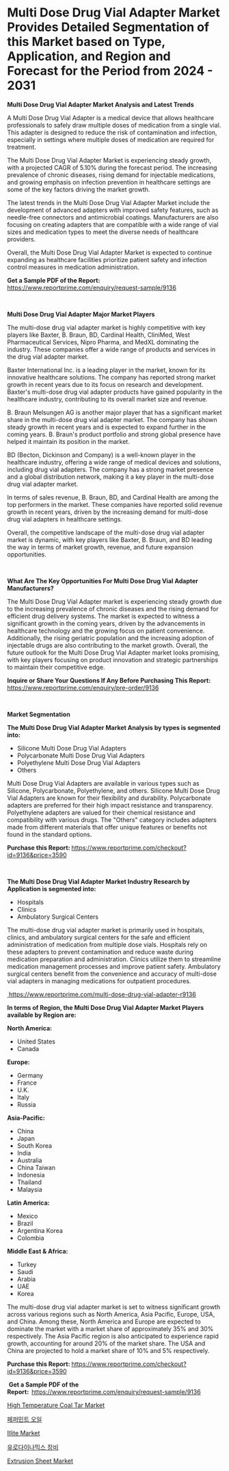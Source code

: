 <p><h1>Multi Dose Drug Vial Adapter Market Provides Detailed Segmentation of this Market based on Type, Application, and Region and Forecast for the Period from 2024 - 2031</h1></p><p><strong>Multi Dose Drug Vial Adapter Market Analysis and Latest Trends</strong></p>
<p><p>A Multi Dose Drug Vial Adapter is a medical device that allows healthcare professionals to safely draw multiple doses of medication from a single vial. This adapter is designed to reduce the risk of contamination and infection, especially in settings where multiple doses of medication are required for treatment.</p><p>The Multi Dose Drug Vial Adapter Market is experiencing steady growth, with a projected CAGR of 5.10% during the forecast period. The increasing prevalence of chronic diseases, rising demand for injectable medications, and growing emphasis on infection prevention in healthcare settings are some of the key factors driving the market growth.</p><p>The latest trends in the Multi Dose Drug Vial Adapter Market include the development of advanced adapters with improved safety features, such as needle-free connectors and antimicrobial coatings. Manufacturers are also focusing on creating adapters that are compatible with a wide range of vial sizes and medication types to meet the diverse needs of healthcare providers.</p><p>Overall, the Multi Dose Drug Vial Adapter Market is expected to continue expanding as healthcare facilities prioritize patient safety and infection control measures in medication administration.</p></p>
<p><strong>Get a Sample PDF of the Report:&nbsp;</strong> <a href="https://www.reportprime.com/enquiry/request-sample/9136">https://www.reportprime.com/enquiry/request-sample/9136</a></p>
<p>&nbsp;</p>
<p><strong>Multi Dose Drug Vial Adapter Major Market Players</strong></p>
<p><p>The multi-dose drug vial adapter market is highly competitive with key players like Baxter, B. Braun, BD, Cardinal Health, CliniMed, West Pharmaceutical Services, Nipro Pharma, and MedXL dominating the industry. These companies offer a wide range of products and services in the drug vial adapter market.</p><p>Baxter International Inc. is a leading player in the market, known for its innovative healthcare solutions. The company has reported strong market growth in recent years due to its focus on research and development. Baxter's multi-dose drug vial adapter products have gained popularity in the healthcare industry, contributing to its overall market size and revenue.</p><p>B. Braun Melsungen AG is another major player that has a significant market share in the multi-dose drug vial adapter market. The company has shown steady growth in recent years and is expected to expand further in the coming years. B. Braun's product portfolio and strong global presence have helped it maintain its position in the market.</p><p>BD (Becton, Dickinson and Company) is a well-known player in the healthcare industry, offering a wide range of medical devices and solutions, including drug vial adapters. The company has a strong market presence and a global distribution network, making it a key player in the multi-dose drug vial adapter market.</p><p>In terms of sales revenue, B. Braun, BD, and Cardinal Health are among the top performers in the market. These companies have reported solid revenue growth in recent years, driven by the increasing demand for multi-dose drug vial adapters in healthcare settings.</p><p>Overall, the competitive landscape of the multi-dose drug vial adapter market is dynamic, with key players like Baxter, B. Braun, and BD leading the way in terms of market growth, revenue, and future expansion opportunities.</p></p>
<p>&nbsp;</p>
<p><strong>What Are The Key Opportunities For Multi Dose Drug Vial Adapter Manufacturers?</strong></p>
<p><p>The Multi Dose Drug Vial Adapter market is experiencing steady growth due to the increasing prevalence of chronic diseases and the rising demand for efficient drug delivery systems. The market is expected to witness a significant growth in the coming years, driven by the advancements in healthcare technology and the growing focus on patient convenience. Additionally, the rising geriatric population and the increasing adoption of injectable drugs are also contributing to the market growth. Overall, the future outlook for the Multi Dose Drug Vial Adapter market looks promising, with key players focusing on product innovation and strategic partnerships to maintain their competitive edge.</p></p>
<p><strong>Inquire or Share Your Questions If Any Before Purchasing This Report:</strong> <a href="https://www.reportprime.com/enquiry/pre-order/9136">https://www.reportprime.com/enquiry/pre-order/9136</a></p>
<p>&nbsp;</p>
<p><strong>Market Segmentation</strong></p>
<p><strong>The Multi Dose Drug Vial Adapter Market Analysis by types is segmented into:</strong></p>
<p><ul><li>Silicone Multi Dose Drug Vial Adapters</li><li>Polycarbonate Multi Dose Drug Vial Adapters</li><li>Polyethylene Multi Dose Drug Vial Adapters</li><li>Others</li></ul></p>
<p><p>Multi Dose Drug Vial Adapters are available in various types such as Silicone, Polycarbonate, Polyethylene, and others. Silicone Multi Dose Drug Vial Adapters are known for their flexibility and durability. Polycarbonate adapters are preferred for their high impact resistance and transparency. Polyethylene adapters are valued for their chemical resistance and compatibility with various drugs. The "Others" category includes adapters made from different materials that offer unique features or benefits not found in the standard options.</p></p>
<p><strong>Purchase this Report:&nbsp;</strong><a href="https://www.reportprime.com/checkout?id=9136&price=3590">https://www.reportprime.com/checkout?id=9136&price=3590</a></p>
<p>&nbsp;</p>
<p><strong>The Multi Dose Drug Vial Adapter Market Industry Research by Application is segmented into:</strong></p>
<p><ul><li>Hospitals</li><li>Clinics</li><li>Ambulatory Surgical Centers</li></ul></p>
<p><p>The multi-dose drug vial adapter market is primarily used in hospitals, clinics, and ambulatory surgical centers for the safe and efficient administration of medication from multiple dose vials. Hospitals rely on these adapters to prevent contamination and reduce waste during medication preparation and administration. Clinics utilize them to streamline medication management processes and improve patient safety. Ambulatory surgical centers benefit from the convenience and accuracy of multi-dose vial adapters in managing medications for outpatient procedures.</p></p>
<p><a href="https://www.reportprime.com/multi-dose-drug-vial-adapter-r9136">&nbsp;https://www.reportprime.com/multi-dose-drug-vial-adapter-r9136</a></p>
<p><strong>In terms of Region, the Multi Dose Drug Vial Adapter Market Players available by Region are:</strong></p>
<p>
    <p> <strong> North America: </strong>
        <ul>
            <li>United States</li>
            <li>Canada</li>
        </ul>
        </p> 
    <p> <strong> Europe: </strong>
        <ul>
            <li>Germany</li>
            <li>France</li>
            <li>U.K.</li>
            <li>Italy</li>
            <li>Russia</li>
        </ul>
        </p> 
    <p> <strong> Asia-Pacific: </strong>
        <ul>
            <li>China</li>
            <li>Japan</li>
            <li>South Korea</li>
            <li>India</li>
            <li>Australia</li>
            <li>China Taiwan</li>
            <li>Indonesia</li>
            <li>Thailand</li>
            <li>Malaysia</li>
        </ul>
        </p> 
    <p> <strong> Latin America: </strong>
        <ul>
            <li>Mexico</li>
            <li>Brazil</li>
            <li>Argentina Korea</li>
            <li>Colombia</li>
        </ul>
        </p> 
    <p> <strong> Middle East & Africa: </strong>
        <ul>
            <li>Turkey</li>
            <li>Saudi</li>
            <li>Arabia</li>
            <li>UAE</li>
            <li>Korea</li>
        </ul>
    </p>
    </p>
<p><p>The multi-dose drug vial adapter market is set to witness significant growth across various regions such as North America, Asia Pacific, Europe, USA, and China. Among these, North America and Europe are expected to dominate the market with a market share of approximately 35% and 30% respectively. The Asia Pacific region is also anticipated to experience rapid growth, accounting for around 20% of the market share. The USA and China are projected to hold a market share of 10% and 5% respectively.</p></p>
<p><strong>Purchase this Report: </strong><a href="https://www.reportprime.com/checkout?id=9136&price=3590">https://www.reportprime.com/checkout?id=9136&price=3590</a></p>
<p>&nbsp;<strong>Get a Sample PDF of the Report:&nbsp;&nbsp;</strong><a href="https://www.reportprime.com/enquiry/request-sample/9136">https://www.reportprime.com/enquiry/request-sample/9136</a></p>
<p><strong></strong></p>
<p><p><a href="https://issuu.com/reportprime-2/docs/high-temperature-coal-tar-market-size-2030.pptx">High Temperature Coal Tar Market</a></p><p><a href="https://github.com/Hubertstyenger6685/Market-Research-Report-List-1/blob/main/643053221273.md">페퍼민트 오일</a></p><p><a href="https://www.linkedin.com/pulse/global-illite-market-types-applications-major-players-regional-xuvue?trackingId=Hg9Ar9OMmlqxyCxavUkmaw%3D%3D">Illite Market</a></p><p><a href="https://github.com/hxzi07639916/Market-Research-Report-List-1/blob/main/222620521272.md">유로다이나믹스 장비</a></p><p><a href="https://issuu.com/reportprime-2/docs/extrusion-sheet-market-size-2030.pptx">Extrusion Sheet Market</a></p></p>